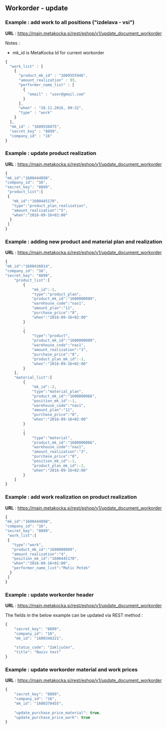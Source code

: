 ## Workorder - update

### Example : add work to all positions ("izdelava - vsi")
**URL** : https://main.metakocka.si/rest/eshop/v1/update_document_workorder

Notes :
* mk_id is MetaKocka Id for current workorder

```javascript
{
  "work_list" : [
    {
      "product_mk_id" : "1609555946",
      "amount_realization" : 93,
      "performer_name_list" : [
        {
          "email" : "user@gmail.com"
        }
      ],
      "when" : "28.11.2016, 09:32",
      "type" : "work"
    }
  ],
  "mk_id" : "1609556075",
  "secret_key" : "8899",
  "company_id" : "16"
}
```
### Example : update product realization
**URL** : https://main.metakocka.si/rest/eshop/v1/update_document_workorder

``` javascript
{ 
"mk_id":"1600444898",
"company_id": "16", 
"secret_key": "8899",
 "product_list":[
 { 
   "mk_id":"1600445170",
   "type":"product_plan_realization", 
   "amount_realization":"5", 
   "when":"2016-09-16+02:00" 
  }
 ]
}
```

### Example : adding new product and material plan and realization
**URL** : https://main.metakocka.si/rest/eshop/v1/update_document_workorder

``` javascript
{ 
"mk_id":"1600436014",
"company_id": "16", 
"secret_key": "8899",
	"product_list":[
		{ 
			"mk_id":-1, 
			"type":"product_plan", 
			"product_mk_id":"1600000089", 
			"warehouse_code":"nas1", 
			"amount_plan":"11", 
			"purchase_price":"8", 
			"when":"2016-09-16+02:00" 
		}
		,
		{ 
			"type":"product", 
			"product_mk_id":"1600000089", 
			"warehouse_code":"nas1", 
			"amount_realization":"3", 
			"purchase_price":"8", 
			"product_plan_mk_id":-1, 
			"when":"2016-09-16+02:00" 
		}
	],
	"material_list":[
		{ 
			"mk_id":-2, 
			"type":"material_plan", 
			"product_mk_id":"1600000066", 
			"position_mk_id":-1,
			"warehouse_code":"nas1", 
			"amount_plan":"11", 
			"purchase_price":"8", 
			"when":"2016-09-16+02:00" 
		}
		,
		{ 
			"type":"material", 
			"product_mk_id":"1600000066", 
			"warehouse_code":"nas1", 
			"amount_realization":"3", 
			"purchase_price":"8", 
			"position_mk_id":-1, 
			"product_plan_mk_id":-2, 
			"when":"2016-09-16+02:00" 
		}
	]
}
``` 

### Example : add work realization on product realization
**URL** : https://main.metakocka.si/rest/eshop/v1/update_document_workorder

``` javascript
{ 
"mk_id":"1600444898",
"company_id": "16", 
"secret_key": "8899",
 "work_list":[
 { 
   "type":"work", 
   "product_mk_id":"1600000089", 
   "amount_realization":"4", 
   "position_mk_id":"1600445170", 
   "when":"2016-09-16+02:00",
   "performer_name_list":"Matic Petek"
  }
 ]
}
```

### Example : update workorder header
**URL** : https://main.metakocka.si/rest/eshop/v1/update_document_workorder

The fields in the below example can be updated via REST method :
``` javascript
{
	"secret_key": "8899",
	"company_id": "16",
	"mk_id": "1600348221",
	
	"status_code": "Zaključen",
	"title": "Naziv test"
}
```

### Example : update workorder material and work prices
**URL** : https://main.metakocka.si/rest/eshop/v1/update_document_workorder

``` javascript
{
	"secret_key": "8899",
	"company_id": "16",
	"mk_id": "1600370455",
	
	"update_purchase_price_material": true,
	"update_purchase_price_work": true
}
```
